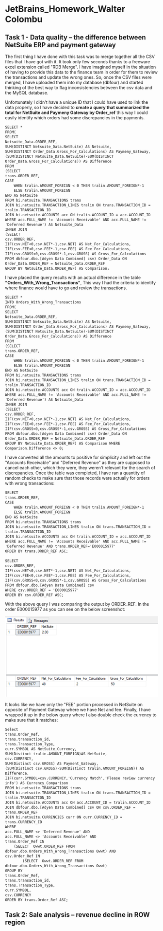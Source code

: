 # JetBrains_Homework_Walter Colombu

## Task 1 - Data quality – the difference between NetSuite ERP and payment gateway

The first thing I have done with this task was to merge together all the CSV files that I have got with it. It took only few seconds thanks to a freeware excel extension called "RDB Merge". 
I have imagined myself in the situation of having to provide this data to the finance team in order for them to review the transactions and update the wrong ones. So, once the CSV files were merged, I have uploaded them into my database (dbfour) and started thinking of the best way to flag inconsistencies between the csv data and the MySQL database. 

Unfortunately I didn't have a unique ID that I could have used to link the data properly, so I have decided to **create a query that summarized the total for NetSuite and Paymeny Gateway by Order_ref** this way I could easily identify which orders had some discrepancies in the payments. 

```
SELECT *
FROM(
SELECT 
Netsuite_Data.ORDER_REF,
SUM(DISTINCT Netsuite_Data.NetSuite) AS Netsuite,
SUM(DISTINCT Order_Data.Gross_For_Calculations) AS Paymeny_Gateway,
(SUM(DISTINCT Netsuite_Data.NetSuite)-SUM(DISTINCT Order_Data.Gross_For_Calculations)) AS Difference
FROM
(SELECT
trans.ORDER_REF,
CASE
	WHEN tralin.AMOUNT_FOREIGN < 0 THEN tralin.AMOUNT_FOREIGN*-1
	ELSE tralin.AMOUNT_FOREIGN
END AS NetSuite
FROM bi.netsuite.TRANSACTIONS trans
JOIN bi.netsuite.TRANSACTION_LINES tralin ON trans.TRANSACTION_ID = tralin.TRANSACTION_ID
JOIN bi.netsuite.ACCOUNTS acc ON tralin.ACCOUNT_ID = acc.ACCOUNT_ID
WHERE acc.FULL_NAME != 'Accounts Receivable' AND acc.FULL_NAME != 'Deferred Revenue') AS Netsuite_Data
INNER JOIN 
(SELECT
csv.ORDER_REF,
IIF(csv.NET<0,csv.NET*-1,csv.NET) AS Net_For_Calculations,
IIF(csv.FEE<0,csv.FEE*-1,csv.FEE) AS Fee_For_Calculations,
IIF(csv.GROSS<0,csv.GROSS*-1,csv.GROSS) AS Gross_For_Calculations
FROM dbfour.dbo.[Adyen Data Combined] csv) Order_Data ON Order_Data.ORDER_REF = Netsuite_Data.ORDER_REF
GROUP BY Netsuite_Data.ORDER_REF) AS Comparison;
```
I have placed the query results with an actual difference in the table **"Orders_With_Wrong_Transactions"**, This way I had the criteria to identify where finance would have to go and review the transactions.
```
SELECT *
INTO Orders_With_Wrong_Transactions
FROM(
SELECT 
Netsuite_Data.ORDER_REF,
SUM(DISTINCT Netsuite_Data.NetSuite) AS Netsuite,
SUM(DISTINCT Order_Data.Gross_For_Calculations) AS Paymeny_Gateway,
(SUM(DISTINCT Netsuite_Data.NetSuite)-SUM(DISTINCT Order_Data.Gross_For_Calculations)) AS Difference
FROM
(SELECT
trans.ORDER_REF,
CASE
	WHEN tralin.AMOUNT_FOREIGN < 0 THEN tralin.AMOUNT_FOREIGN*-1
	ELSE tralin.AMOUNT_FOREIGN
END AS NetSuite
FROM bi.netsuite.TRANSACTIONS trans
JOIN bi.netsuite.TRANSACTION_LINES tralin ON trans.TRANSACTION_ID = tralin.TRANSACTION_ID
JOIN bi.netsuite.ACCOUNTS acc ON tralin.ACCOUNT_ID = acc.ACCOUNT_ID
WHERE acc.FULL_NAME != 'Accounts Receivable' AND acc.FULL_NAME != 'Deferred Revenue') AS Netsuite_Data
INNER JOIN 
(SELECT
csv.ORDER_REF,
IIF(csv.NET<0,csv.NET*-1,csv.NET) AS Net_For_Calculations,
IIF(csv.FEE<0,csv.FEE*-1,csv.FEE) AS Fee_For_Calculations,
IIF(csv.GROSS<0,csv.GROSS*-1,csv.GROSS) AS Gross_For_Calculations
FROM dbfour.dbo.[Adyen Data Combined] csv) Order_Data ON Order_Data.ORDER_REF = Netsuite_Data.ORDER_REF
GROUP BY Netsuite_Data.ORDER_REF) AS Comparison WHERE Comparison.Difference <> 0;
```
I have converted all the amounts to positive for simplicity and left out the "Accounts Receivable" and "Deferred Revenue" as they are supposed to cancel each other, which they were, they weren't relevant for the search of discrepancies. Once the table was completed, I have ran a quantity of random checks to make sure that those records were actually for orders with wrong transactions:
```
SELECT
trans.ORDER_REF,
CASE
	WHEN tralin.AMOUNT_FOREIGN < 0 THEN tralin.AMOUNT_FOREIGN*-1
	ELSE tralin.AMOUNT_FOREIGN
END AS NetSuite
FROM bi.netsuite.TRANSACTIONS trans
JOIN bi.netsuite.TRANSACTION_LINES tralin ON trans.TRANSACTION_ID = tralin.TRANSACTION_ID
JOIN bi.netsuite.ACCOUNTS acc ON tralin.ACCOUNT_ID = acc.ACCOUNT_ID
WHERE acc.FULL_NAME != 'Accounts Receivable' AND acc.FULL_NAME != 'Deferred Revenue' AND trans.ORDER_REF='E000015977'
ORDER BY trans.ORDER_REF ASC;

SELECT
csv.ORDER_REF,
IIF(csv.NET<0,csv.NET*-1,csv.NET) AS Net_For_Calculations,
IIF(csv.FEE<0,csv.FEE*-1,csv.FEE) AS Fee_For_Calculations,
IIF(csv.GROSS<0,csv.GROSS*-1,csv.GROSS) AS Gross_For_Calculations
FROM dbfour.dbo.[Adyen Data Combined] csv
WHERE csv.ORDER_REF = 'E000015977'
ORDER BY csv.ORDER_REF ASC;
```
With the above query I was comparing the output by ORDER_REF. In the order E000015977 as you can see on the below screenshot:

![image](https://github.com/WalterCo/JetBrains_Homework/blob/master/Order%20with%20wrong%20transactions.PNG?raw=true)

It looks like we have only the "FEE" portion processed in NetSuite on opposite of Payment Gateway where we have Net and fee.
Finally, I have wrapped it up in the below query where I also double check the currency to make sure that it matches:

```
Select
trans.Order_Ref,
trans.transaction_id,
trans.Transaction_Type,
curr.SYMBOL AS NetSuite_Currency,
SUM(Distinct tralin.AMOUNT_FOREIGN)AS NetSuite,
csv.CURRENCY,
SUM(Distinct csv.GROSS) AS Payment_Gateway,
(SUM(Distinct csv.GROSS)-SUM(Distinct tralin.AMOUNT_FOREIGN)) AS Difference,
IIF(curr.SYMBOL=csv.CURRENCY,'Currency Match','Please review currency info') AS Currency_Comparison
FROM bi.netsuite.TRANSACTIONS trans
JOIN bi.netsuite.TRANSACTION_LINES tralin ON trans.TRANSACTION_ID = tralin.TRANSACTION_ID
JOIN bi.netsuite.ACCOUNTS acc ON acc.ACCOUNT_ID = tralin.ACCOUNT_ID
JOIN dbfour.dbo.[Adyen Data Combined] csv ON csv.ORDER_REF = trans.ORDER_REF
JOIN bi.netsuite.CURRENCIES curr ON curr.CURRENCY_ID = trans.CURRENCY_ID
WHERE 
acc.FULL_NAME <> 'Deferred Revenue' AND
acc.FULL_NAME <> 'Accounts Receivable' AND
trans.Order_Ref IN 
	(SELECT  Owwt.ORDER_REF FROM dbfour.dbo.Orders_With_Wrong_Transactions Owwt) AND
csv.Order_Ref IN 
		(SELECT  Owwt.ORDER_REF FROM dbfour.dbo.Orders_With_Wrong_Transactions Owwt) 
GROUP BY
trans.Order_Ref,
trans.transaction_id,
trans.Transaction_Type,
curr.SYMBOL,
csv.CURRENCY
ORDER BY trans.Order_Ref ASC;
```

## Task 2: Sale analysis – revenue decline in ROW region

